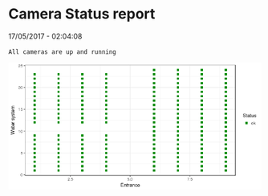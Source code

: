 Camera Status report
================
17/05/2017 - 02:04:08

    All cameras are up and running

![](camreport_files/figure-markdown_github/unnamed-chunk-2-1.png)
